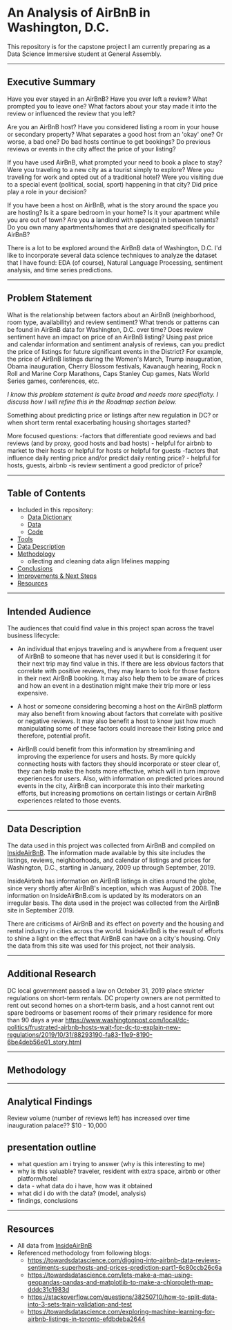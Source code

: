 # An Analysis of AirBnB in Washington, D.C.

This repository is for the capstone project I am currently preparing as a Data Science Immersive student at General Assembly. 

---

## Executive Summary
Have you ever stayed in an AirBnB? Have you ever left a review? What prompted you to leave one? What factors about your stay made it into the review or influenced the review that you left? 

Are you an AirBnB host? Have you considered listing a room in your house or secondary property? What separates a good host from an 'okay' one? Or worse, a bad one? Do bad hosts continue to get bookings? Do previous reviews or events in the city affect the price of your listing? 

If you have used AirBnB, what prompted your need to book a place to stay? Were you traveling to a new city as a tourist simply to explore? Were you traveling for work and opted out of a traditional hotel? Were you visiting due to a special event (political, social, sport) happening in that city? Did price play a role in your decision?

If you have been a host on AirBnB, what is the story around the space you are hosting? Is it a spare bedroom in your home? Is it your apartment while you are out of town? Are you a landlord with space(s) in between tenants? Do you own many apartments/homes that are designated specifically for AirBnB? 

There is a lot to be explored around the AirBnB data of Washington, D.C. I'd like to incorporate several data science techniques to analyze the dataset that I have found: EDA (of course), Natural Language Processing, sentiment analysis, and time series predictions.  

---

## Problem Statement
What is the relationship between factors about an AirBnB (neighborhood, room type, availability) and review sentiment? What trends or patterns can be found in AirBnB data for Washington, D.C. over time? Does review sentiment have an impact on price of an AirBnB listing? Using past price and calendar information and sentiment analysis of reviews, can you predict the price of listings for future significant events in the District? For example, the price of AirBnB listings during the Women's March, Trump inauguration, Obama inauguration, Cherry Blossom festivals, Kavanaugh hearing, Rock n Roll and Marine Corp Marathons, Caps Stanley Cup games, Nats World Series games, conferences, etc. 

*I know this problem statement is quite broad and needs more specificity. I discuss how I will refine this in the Roadmap section below.*

Something about predicting price or listings after new regulation in DC? or when short term rental exacerbating housing shortages started? 

More focused questions:
-factors that differentiate good reviews and bad reviews (and by proxy, good hosts and bad hosts) - helpful for airbnb to market to their hosts or helpful for hosts or helpful for guests
-factors that influence daily renting price and/or predict daily renting price? - helpful for hosts, guests, airbnb
-is review sentiment a good predictor of price? 

---

## Table of Contents
* Included in this repository:
    * [Data Dictionary](./code/01-data-dictionary.ipynb)
    * [Data](./data)
    * [Code](./code)
* [Tools](Tools)
* [Data Description](Data-Description)
* [Methodology](Methodology)
    * ollecting and cleaning data
    align lifelines
    mapping
* [Conclusions](Conclusions)
* [Improvements & Next Steps](Improvements-&-Next-Steps)
* [Resources](Resources)

---

## Intended Audience
The audiences that could find value in this project span across the travel business lifecycle: 

* An individual that enjoys traveling and is anywhere from a frequent user of AirBnB to someone that has never used it but is considering it for their next trip may find value in this. If there are less obvious factors that correlate with positive reviews, they may learn to look for those factors in their next AirBnB booking. It may also help them to be aware of prices and how an event in a destination might make their trip more or less expensive. 

* A host or someone considering becoming a host on the AirBnB platform may also benefit from knowing about factors that correlate with positive or negative reviews. It may also benefit a host to know just how much manipulating some of these factors could increase their listing price and therefore, potential profit.  

* AirBnB could benefit from this information by streamlining and improving the experience for users and hosts. By more quickly connecting hosts with factors they should incorporate or steer clear of, they can help make the hosts more effective, which will in turn improve experiences for users. Also, with information on predicted prices around events in the city, AirBnB can incorporate this into their marketing efforts, but increasing promotions on certain listings or certain AirBnB experiences related to those events.

---

## Data Description
The data used in this project was collected from AirBnB and compiled on [InsideAirBnB](http://insideairbnb.com/get-the-data.html). The information made available by this site includes the listings, reviews, neighborhoods, and calendar of listings and prices for Washington, D.C., starting in January, 2009 up through September, 2019.

InsideAirbnb has information on AirBnB listings in cities around the globe, since very shortly after AirBnB's inception, which was August of 2008. The information on InsideAirBnB.com is updated by its moderators on an irregular basis. The data used in the project was collected from the AirBnB site in September 2019.

There are criticisms of AirBnB and its effect on poverty and the housing and rental industry in cities across the world. InsideAirBnB is the result of efforts to shine a light on the effect that AirBnB can have on a city's housing. Only the data from this site was used for this project, not their analysis.

---

## Additional Research
DC local government passed a law on October 31, 2019 place stricter regulations on short-term rentals. DC property owners are not permitted to rent out second homes on a short-term basis, and a host cannot rent out spare bedrooms or basement rooms of their primary residence for more than 90 days a year
https://www.washingtonpost.com/local/dc-politics/frustrated-airbnb-hosts-wait-for-dc-to-explain-new-regulations/2019/10/31/88293190-fa83-11e9-8190-6be4deb56e01_story.html

---

## Methodology





---


## Analytical Findings

Review volume (number of reviews left) has increased over time
inauguration palace??
$10 - 10,000

## presentation outline
- what question am i trying to answer (why is this interesting to me)
- why is this valuable? traveler, resident with extra space, airbnb or other platform/hotel 
- data - what data do i have, how was it obtained
- what did i do with the data? (model, analysis)
- findings, conclusions


---

## Resources
* All data from [InsideAirBnB](http://insideairbnb.com/get-the-data.html)
* Referenced methodology from following blogs:
    * https://towardsdatascience.com/digging-into-airbnb-data-reviews-sentiments-superhosts-and-prices-prediction-part1-6c80ccb26c6a
    * https://towardsdatascience.com/lets-make-a-map-using-geopandas-pandas-and-matplotlib-to-make-a-chloropleth-map-dddc31c1983d
    * https://stackoverflow.com/questions/38250710/how-to-split-data-into-3-sets-train-validation-and-test
    * https://towardsdatascience.com/exploring-machine-learning-for-airbnb-listings-in-toronto-efdbdeba2644
